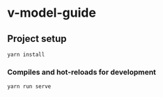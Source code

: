 # v-model-guide

## Project setup
```
yarn install
```

### Compiles and hot-reloads for development
```
yarn run serve
```
